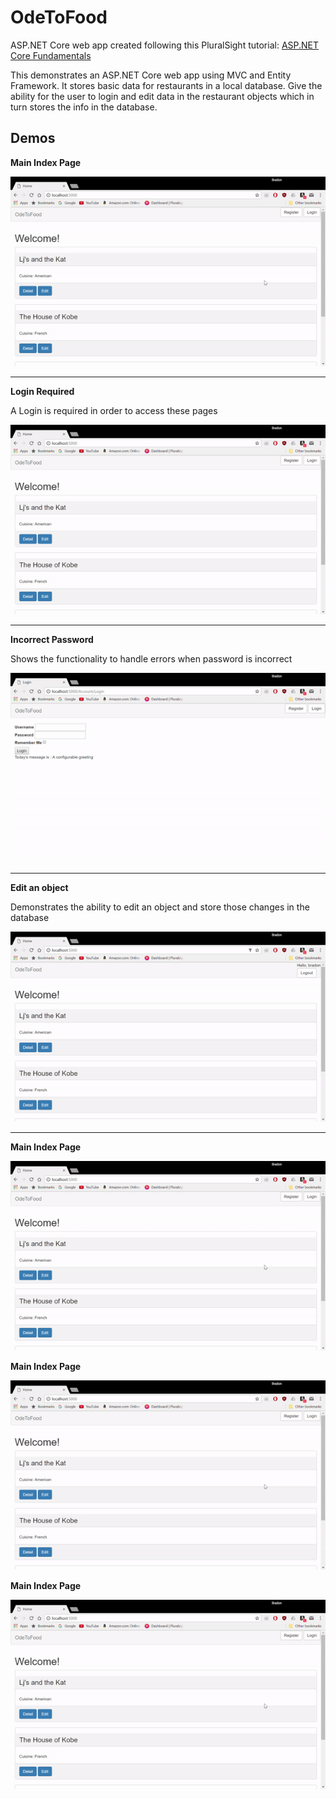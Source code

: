 # OdeToFood
ASP.NET Core web app created following this PluralSight tutorial: [ASP.NET Core Fundamentals](https://www.pluralsight.com/courses/aspdotnet-core-fundamentals)

This demonstrates an ASP.NET Core web app using MVC and Entity Framework.
It stores basic data for restaurants in a local database.
Give the ability for the user to login and edit data in the restaurant objects which in turn stores the info in the database.

## Demos
**Main Index Page**

![alt text](https://github.com/bradonf333/OdeToFood/blob/master/DemoGifs/MainPage.gif?raw=true "Main Index")

---

**Login Required**

A Login is required in order to access these pages

![alt text](https://github.com/bradonf333/OdeToFood/blob/master/DemoGifs/LoginRequired.gif?raw=truee "Login Required")

---

**Incorrect Password**

Shows the functionality to handle errors when password is incorrect

![alt text](https://github.com/bradonf333/OdeToFood/blob/master/DemoGifs/IncorrectPwdCorrectPwd.gif?raw=true "Password Incorrect")

---

**Edit an object**

Demonstrates the ability to edit an object and store those changes in the database

![alt text](https://github.com/bradonf333/OdeToFood/blob/master/DemoGifs/EditObjectStoreDatabase.gif?raw=true "Edit Object")

---

**Main Index Page**

![alt text](https://github.com/bradonf333/OdeToFood/blob/master/DemoGifs/MainPage.gif?raw=true "SinglePageSite Demo")

**Main Index Page**

![alt text](https://github.com/bradonf333/OdeToFood/blob/master/DemoGifs/MainPage.gif?raw=true "SinglePageSite Demo")

**Main Index Page**

![alt text](https://github.com/bradonf333/OdeToFood/blob/master/DemoGifs/MainPage.gif?raw=true "SinglePageSite Demo")

